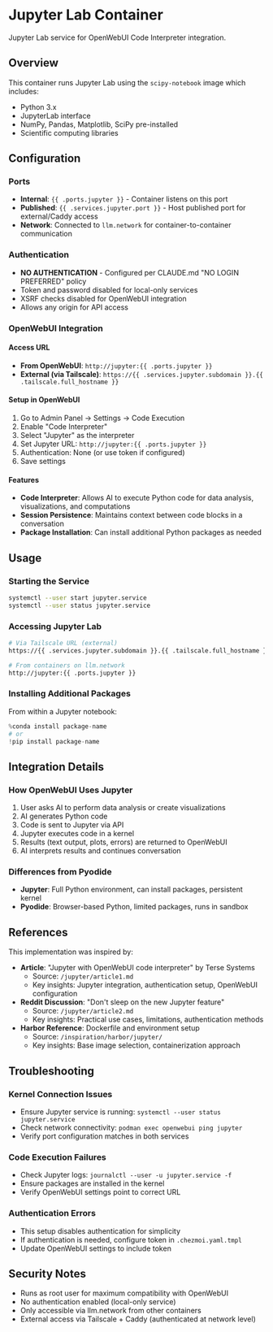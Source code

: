 # Jupyter Lab Container

Jupyter Lab service for OpenWebUI Code Interpreter integration.

## Overview

This container runs Jupyter Lab using the `scipy-notebook` image which includes:
- Python 3.x
- JupyterLab interface
- NumPy, Pandas, Matplotlib, SciPy pre-installed
- Scientific computing libraries

## Configuration

### Ports
- **Internal**: `{{ .ports.jupyter }}` - Container listens on this port
- **Published**: `{{ .services.jupyter.port }}` - Host published port for external/Caddy access
- **Network**: Connected to `llm.network` for container-to-container communication

### Authentication
- **NO AUTHENTICATION** - Configured per CLAUDE.md "NO LOGIN PREFERRED" policy
- Token and password disabled for local-only services
- XSRF checks disabled for OpenWebUI integration
- Allows any origin for API access

### OpenWebUI Integration

#### Access URL
- **From OpenWebUI**: `http://jupyter:{{ .ports.jupyter }}`
- **External (via Tailscale)**: `https://{{ .services.jupyter.subdomain }}.{{ .tailscale.full_hostname }}`

#### Setup in OpenWebUI
1. Go to Admin Panel → Settings → Code Execution
2. Enable "Code Interpreter"
3. Select "Jupyter" as the interpreter
4. Set Jupyter URL: `http://jupyter:{{ .ports.jupyter }}`
5. Authentication: None (or use token if configured)
6. Save settings

#### Features
- **Code Interpreter**: Allows AI to execute Python code for data analysis, visualizations, and computations
- **Session Persistence**: Maintains context between code blocks in a conversation
- **Package Installation**: Can install additional Python packages as needed

## Usage

### Starting the Service
```bash
systemctl --user start jupyter.service
systemctl --user status jupyter.service
```

### Accessing Jupyter Lab
```bash
# Via Tailscale URL (external)
https://{{ .services.jupyter.subdomain }}.{{ .tailscale.full_hostname }}

# From containers on llm.network
http://jupyter:{{ .ports.jupyter }}
```

### Installing Additional Packages
From within a Jupyter notebook:
```python
%conda install package-name
# or
!pip install package-name
```

## Integration Details

### How OpenWebUI Uses Jupyter
1. User asks AI to perform data analysis or create visualizations
2. AI generates Python code
3. Code is sent to Jupyter via API
4. Jupyter executes code in a kernel
5. Results (text output, plots, errors) are returned to OpenWebUI
6. AI interprets results and continues conversation

### Differences from Pyodide
- **Jupyter**: Full Python environment, can install packages, persistent kernel
- **Pyodide**: Browser-based Python, limited packages, runs in sandbox

## References

This implementation was inspired by:
- **Article**: "Jupyter with OpenWebUI code interpreter" by Terse Systems
  - Source: `/jupyter/article1.md`
  - Key insights: Jupyter integration, authentication setup, OpenWebUI configuration
- **Reddit Discussion**: "Don't sleep on the new Jupyter feature"
  - Source: `/jupyter/article2.md`
  - Key insights: Practical use cases, limitations, authentication methods
- **Harbor Reference**: Dockerfile and environment setup
  - Source: `/inspiration/harbor/jupyter/`
  - Key insights: Base image selection, containerization approach

## Troubleshooting

### Kernel Connection Issues
- Ensure Jupyter service is running: `systemctl --user status jupyter.service`
- Check network connectivity: `podman exec openwebui ping jupyter`
- Verify port configuration matches in both services

### Code Execution Failures
- Check Jupyter logs: `journalctl --user -u jupyter.service -f`
- Ensure packages are installed in the kernel
- Verify OpenWebUI settings point to correct URL

### Authentication Errors
- This setup disables authentication for simplicity
- If authentication is needed, configure token in `.chezmoi.yaml.tmpl`
- Update OpenWebUI settings to include token

## Security Notes

- Runs as root user for maximum compatibility with OpenWebUI
- No authentication enabled (local-only service)
- Only accessible via llm.network from other containers
- External access via Tailscale + Caddy (authenticated at network level)
